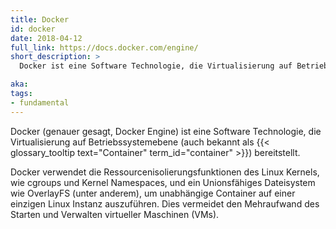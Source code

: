 ```yaml
---
title: Docker
id: docker
date: 2018-04-12
full_link: https://docs.docker.com/engine/
short_description: >
  Docker ist eine Software Technologie, die Virtualisierung auf Betriebssystemebene (auch bekannt als Container) bereitstellt.

aka:
tags:
- fundamental
---
```

Docker (genauer gesagt, Docker Engine) ist eine Software Technologie, die Virtualisierung auf Betriebssystemebene (auch bekannt als {{< glossary_tooltip text="Container" term_id="container" >}}) bereitstellt.

<!--more-->

Docker verwendet die Ressourcenisolierungsfunktionen des Linux Kernels, wie cgroups und Kernel Namespaces, und ein Unionsfähiges Dateisystem wie OverlayFS (unter anderem), um unabhängige Container auf einer einzigen Linux Instanz auszuführen. Dies vermeidet den Mehraufwand des Starten und Verwalten virtueller Maschinen (VMs).